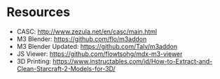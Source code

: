 # Resources
 - CASC: http://www.zezula.net/en/casc/main.html
 - M3 Blender: https://github.com/flo/m3addon
 - M3 Blender Updated: https://github.com/Talv/m3addon
 - JS Viewer: https://github.com/flowtsohg/mdx-m3-viewer
 - 3D Printing: https://www.instructables.com/id/How-to-Extract-and-Clean-Starcraft-2-Models-for-3D/
